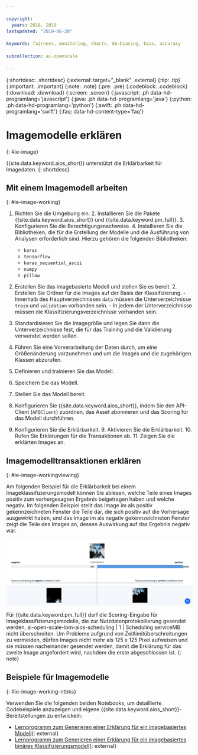 ```yaml
---

copyright:
  years: 2018, 2019
lastupdated: "2019-06-28"

keywords: fairness, monitoring, charts, de-biasing, bias, accuracy

subcollection: ai-openscale

---
```


{:shortdesc: .shortdesc}
{:external: target="_blank" .external}
{:tip: .tip}
{:important: .important}
{:note: .note}
{:pre: .pre}
{:codeblock: .codeblock}
{:download: .download}
{:screen: .screen}
{:javascript: .ph data-hd-programlang='javascript'}
{:java: .ph data-hd-programlang='java'}
{:python: .ph data-hd-programlang='python'}
{:swift: .ph data-hd-programlang='swift'}
{:faq: data-hd-content-type='faq'}

# Imagemodelle erklären
{: #ie-image}

{{site.data.keyword.aios_short}} unterstützt die Erklärbarkeit für Imagedaten.
{: shortdesc}

## Mit einem Imagemodell arbeiten
{: #ie-image-working}

1. Richten Sie die Umgebung ein.
   2. Installieren Sie die Pakete {{site.data.keyword.aios_short}} und {{site.data.keyword.pm_full}}.
   3. Konfigurieren Sie die Berechtigungsnachweise.
   4. Installieren Sie die Bibliotheken, die für die Erstellung der Modelle und die Ausführung von Analysen erforderlich sind. Hierzu gehören die folgenden Bibliotheken:
      - `keras`
      - `tensorflow`
      - `keras_sequential_ascii`
      - `numpy`
      - `pillow`

1. Erstellen Sie das imagebasierte Modell und stellen Sie es bereit.
   2. Erstellen Sie Ordner für die Images auf der Basis der Klassifizierung.
       - Innerhalb des Hauptverzeichnisses `data` müssen die Unterverzeichnisse `train` und `validation` vorhanden sein.
       - In jedem der Unterverzeichnisse müssen die Klassifizierungsverzeichnisse vorhanden sein.
  2. Standardisieren Sie die Imagegröße und legen Sie dann die Unterverzeichnisse fest, die für das Training und die Validierung verwendet werden sollen.
  3. Führen Sie eine Vorverarbeitung der Daten durch, um eine Größenänderung vorzunehmen und um die Images und die zugehörigen Klassen abzurufen.
  4. Definieren und trainieren Sie das Modell.
  5. Speichern Sie das Modell.
  6. Stellen Sie das Modell bereit.

7. Konfigurieren Sie {{site.data.keyword.aios_short}}, indem Sie den API-Client (`APIClient`) zuordnen, das Asset abonnieren und das Scoring für das Modell durchführen.
8. Konfigurieren Sie die Erklärbarkeit.
   9. Aktivieren Sie die Erklärbarkeit.
   10. Rufen Sie Erklärungen für die Transaktionen ab.
   11. Zeigen Sie die erklärten Images an. 

## Imagemodelltransaktionen erklären
{: #ie-image-workingviewing}

Am folgenden Beispiel für die Erklärbarkeit bei einem Imageklassifizierungsmodell können Sie ablesen, welche Teile eines Images positiv zum vorhergesagten Ergebnis beigetragen haben und welche negativ. Im folgenden Beispiel stellt das Image im als positiv gekennzeichneten Fenster die Teile dar, die sich positiv auf die Vorhersage ausgewirkt haben, und das Image im als negativ gekennzeichneten Fenster zeigt die Teile des Images an, dessen Auswirkung auf das Ergebnis negativ war.

![Darstellung von Imageklassifikation für Erklärbarkeit - Konfidenzdetail mit Abbildung eines Hundes mit teilweise hervorgehobenen Bildteilen, um zu zeigen, welcher Teil des Bildes geholfen hat zu bestimmen, dass es sich um einen Hund handelt](images/insight-explain-image.png)

Für {{site.data.keyword.pm_full}} darf die Scoring-Eingabe für Imageklassifizierungsmodelle, die zur Nutzdatenprotokollierung gesendet werden, ai-open-scale-ibm-aios-scheduling  | 1 | Scheduling serviceMB nicht überschreiten. Um Probleme aufgrund von Zeitlimitüberschreitungen zu vermeiden, dürfen Images nicht mehr als 125 x 125 Pixel aufweisen und sie müssen nacheinander gesendet werden, damit die Erklärung für das zweite Image angefordert wird, nachdem die erste abgeschlossen ist.
{: note}


## Beispiele für Imagemodelle
{: #ie-image-working-ntbks}

Verwenden Sie die folgenden beiden Notebooks, um detaillierte Codebeispiele anzuzeigen und eigene {{site.data.keyword.aios_short}}-Bereitstellungen zu entwickeln:

- [Lernprogramm zum Generieren einer Erklärung für ein imagebasiertes Modell](https://github.ibm.com/aiopenscale/explainability/blob/master/public/notebooks/demo/image_explanation.ipynb){: external}
- [Lernprogramm zum Generieren einer Erklärung für ein imagebasiertes binäres Klassifizierungsmodell](https://github.ibm.com/aiopenscale/explainability/blob/master/public/notebooks/demo/image_explanation_binary.ipynb){: external}

